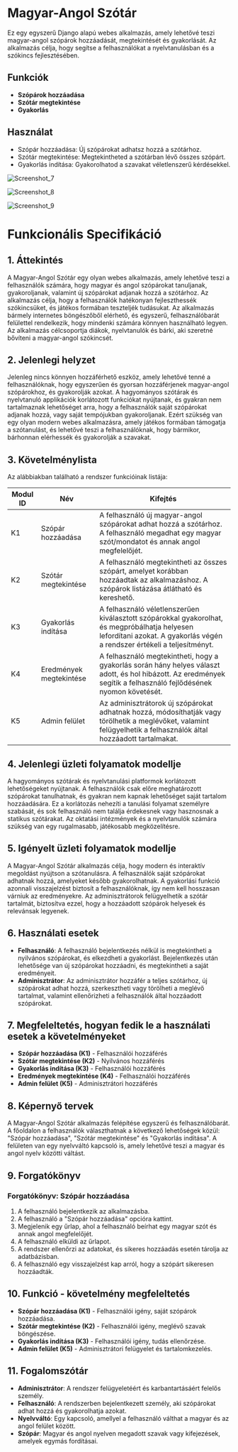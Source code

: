 # Magyar-Angol Szótár 

Ez egy egyszerű Django alapú webes alkalmazás, amely lehetővé teszi magyar-angol szópárok hozzáadását, megtekintését és gyakorlását. Az alkalmazás célja, hogy segítse a felhasználókat a nyelvtanulásban és a szókincs fejlesztésében.

## Funkciók

- **Szópárok hozzáadása**
- **Szótár megtekintése**
- **Gyakorlás**

## Használat
- Szópár hozzáadása: Új szópárokat adhatsz hozzá a szótárhoz.
- Szótár megtekintése: Megtekintheted a szótárban lévő összes szópárt.
- Gyakorlás indítása: Gyakorolhatod a szavakat véletlenszerű kérdésekkel.


![Screenshot_7](https://github.com/user-attachments/assets/1c0ffde1-6700-4cdf-83fe-56be19ab20da)


![Screenshot_8](https://github.com/user-attachments/assets/f3d3046d-e0fe-4545-b3a3-6da363060a44)


![Screenshot_9](https://github.com/user-attachments/assets/e4b68d00-5822-4d69-b70e-be76caf5fff9)




# Funkcionális Specifikáció

## 1. Áttekintés
A Magyar-Angol Szótár egy olyan webes alkalmazás, amely lehetővé teszi a felhasználók számára, hogy magyar és angol szópárokat tanuljanak, gyakoroljanak, valamint új szópárokat adjanak hozzá a szótárhoz. Az alkalmazás célja, hogy a felhasználók hatékonyan fejleszthessék szókincsüket, és játékos formában teszteljék tudásukat. Az alkalmazás bármely internetes böngészőből elérhető, és egyszerű, felhasználóbarát felülettel rendelkezik, hogy mindenki számára könnyen használható legyen. Az alkalmazás célcsoportja diákok, nyelvtanulók és bárki, aki szeretné bővíteni a magyar-angol szókincsét.

## 2. Jelenlegi helyzet
Jelenleg nincs könnyen hozzáférhető eszköz, amely lehetővé tenné a felhasználóknak, hogy egyszerűen és gyorsan hozzáférjenek magyar-angol szópárokhoz, és gyakorolják azokat. A hagyományos szótárak és nyelvtanuló applikációk korlátozott funkciókat nyújtanak, és gyakran nem tartalmaznak lehetőséget arra, hogy a felhasználók saját szópárokat adjanak hozzá, vagy saját tempójukban gyakoroljanak. Ezért szükség van egy olyan modern webes alkalmazásra, amely játékos formában támogatja a szótanulást, és lehetővé teszi a felhasználóknak, hogy bármikor, bárhonnan elérhessék és gyakorolják a szavakat.

## 3. Követelménylista
Az alábbiakban található a rendszer funkcióinak listája:

| Modul ID | Név                  | Kifejtés                                                                                                                                           |
|----------|----------------------|----------------------------------------------------------------------------------------------------------------------------------------------------|
| K1       | Szópár hozzáadása    | A felhasználó új magyar-angol szópárokat adhat hozzá a szótárhoz. A felhasználó megadhat egy magyar szót/mondatot és annak angol megfelelőjét.      |
| K2       | Szótár megtekintése  | A felhasználó megtekintheti az összes szópárt, amelyet korábban hozzáadtak az alkalmazáshoz. A szópárok listázása átlátható és kereshető.           |
| K3       | Gyakorlás indítása   | A felhasználó véletlenszerűen kiválasztott szópárokkal gyakorolhat, és megpróbálhatja helyesen lefordítani azokat. A gyakorlás végén a rendszer értékeli a teljesítményt. |
| K4       | Eredmények megtekintése | A felhasználó megtekintheti, hogy a gyakorlás során hány helyes választ adott, és hol hibázott. Az eredmények segítik a felhasználó fejlődésének nyomon követését. |
| K5       | Admin felület        | Az adminisztrátorok új szópárokat adhatnak hozzá, módosíthatják vagy törölhetik a meglévőket, valamint felügyelhetik a felhasználók által hozzáadott tartalmakat. |

## 4. Jelenlegi üzleti folyamatok modellje
A hagyományos szótárak és nyelvtanulási platformok korlátozott lehetőségeket nyújtanak. A felhasználók csak előre meghatározott szópárokat tanulhatnak, és gyakran nem kapnak lehetőséget saját tartalom hozzáadására. Ez a korlátozás nehezíti a tanulási folyamat személyre szabását, és sok felhasználó nem találja érdekesnek vagy hasznosnak a statikus szótárakat. Az oktatási intézmények és a nyelvtanulók számára szükség van egy rugalmasabb, játékosabb megközelítésre.

## 5. Igényelt üzleti folyamatok modellje
A Magyar-Angol Szótár alkalmazás célja, hogy modern és interaktív megoldást nyújtson a szótanulásra. A felhasználók saját szópárokat adhatnak hozzá, amelyeket később gyakorolhatnak. A gyakorlási funkció azonnali visszajelzést biztosít a felhasználóknak, így nem kell hosszasan várniuk az eredményekre. Az adminisztrátorok felügyelhetik a szótár tartalmát, biztosítva ezzel, hogy a hozzáadott szópárok helyesek és relevánsak legyenek.

## 6. Használati esetek
- **Felhasználó**: A felhasználó bejelentkezés nélkül is megtekintheti a nyilvános szópárokat, és elkezdheti a gyakorlást. Bejelentkezés után lehetősége van új szópárokat hozzáadni, és megtekintheti a saját eredményeit.
- **Adminisztrátor**: Az adminisztrátor hozzáfér a teljes szótárhoz, új szópárokat adhat hozzá, szerkesztheti vagy törölheti a meglévő tartalmat, valamint ellenőrizheti a felhasználók által hozzáadott szópárokat.

## 7. Megfeleltetés, hogyan fedik le a használati esetek a követelményeket
- **Szópár hozzáadása (K1)** - Felhasználói hozzáférés
- **Szótár megtekintése (K2)** - Nyilvános hozzáférés
- **Gyakorlás indítása (K3)** - Felhasználói hozzáférés
- **Eredmények megtekintése (K4)** - Felhasználói hozzáférés
- **Admin felület (K5)** - Adminisztrátori hozzáférés

## 8. Képernyő tervek
A Magyar-Angol Szótár alkalmazás felépítése egyszerű és felhasználóbarát. A főoldalon a felhasználók választhatnak a következő lehetőségek közül: "Szópár hozzáadása", "Szótár megtekintése" és "Gyakorlás indítása". A felületen van egy nyelvváltó kapcsoló is, amely lehetővé teszi a magyar és angol nyelv közötti váltást.

## 9. Forgatókönyv
### Forgatókönyv: Szópár hozzáadása
1. A felhasználó bejelentkezik az alkalmazásba.
2. A felhasználó a "Szópár hozzáadása" opcióra kattint.
3. Megjelenik egy űrlap, ahol a felhasználó beírhat egy magyar szót és annak angol megfelelőjét.
4. A felhasználó elküldi az űrlapot.
5. A rendszer ellenőrzi az adatokat, és sikeres hozzáadás esetén tárolja az adatbázisban.
6. A felhasználó egy visszajelzést kap arról, hogy a szópárt sikeresen hozzáadták.

## 10. Funkció - követelmény megfeleltetés
- **Szópár hozzáadása (K1)** - Felhasználói igény, saját szópárok hozzáadása.
- **Szótár megtekintése (K2)** - Felhasználói igény, meglévő szavak böngészése.
- **Gyakorlás indítása (K3)** - Felhasználói igény, tudás ellenőrzése.
- **Admin felület (K5)** - Adminisztrátori felügyelet és tartalomkezelés.

## 11. Fogalomszótár
- **Adminisztrátor**: A rendszer felügyeletéért és karbantartásáért felelős személy.
- **Felhasználó**: A rendszerben bejelentkezett személy, aki szópárokat adhat hozzá és gyakorolhatja azokat.
- **Nyelvváltó**: Egy kapcsoló, amellyel a felhasználó válthat a magyar és az angol felület között.
- **Szópár**: Magyar és angol nyelven megadott szavak vagy kifejezések, amelyek egymás fordításai.

